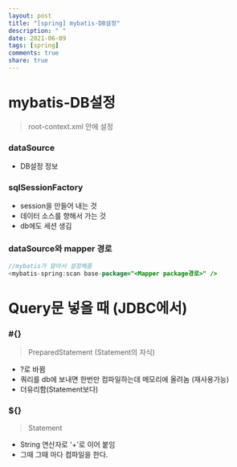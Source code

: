 ```yaml
---
layout: post
title: "[spring] mybatis-DB설정"
description: " "
date: 2021-06-09
tags: [spring]
comments: true
share: true
---
```


# mybatis-DB설정

> root-context.xml 안에 설정

### dataSource

* DB설정 정보

### sqlSessionFactory 

* session을 만들어 내는 것 
* 데이터 소스를 향해서 가는 것
*  db에도 세션 생김

### dataSource와 mapper 경로 

```java
//mybatis가 알아서 설정해줌
<mybatis-spring:scan base-package="<Mapper package경로>" />
```





# Query문 넣을 때 (JDBC에서)

### #{} 

> PreparedStatement (Statement의 자식)

* ?로 바뀜
* 쿼리를 db에 보내면 한번만 컴파일하는데 메모리에 올려놈 (재사용가능) 
* 더유리함(Statement보다)

### ${}

> Statement

* String 연산자로 '+'로 이어 붙임
* 그때 그때 마다 컴파일을 한다.
